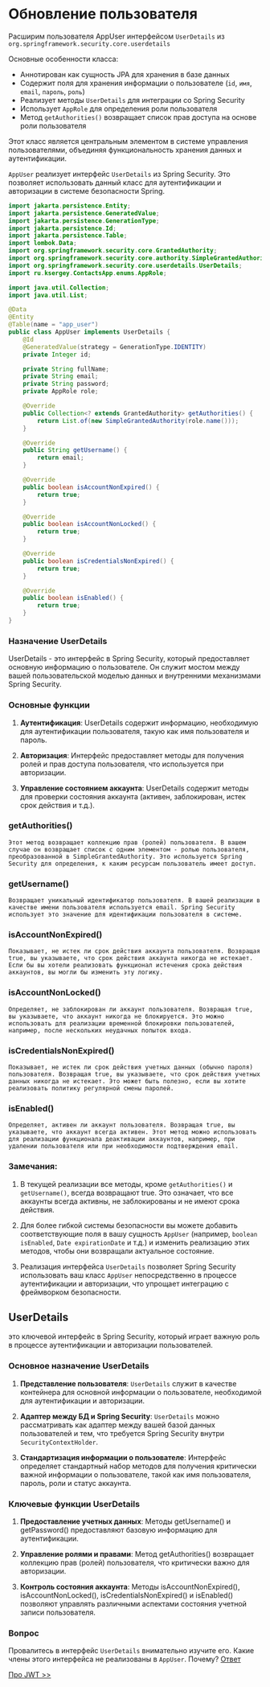 # Обновление пользователя

Расширим пользователя AppUser интерфейсом `UserDetails` из `org.springframework.security.core.userdetails`

Основные особенности класса:
- Аннотирован как сущность JPA для хранения в базе данных
- Содержит поля для хранения информации о пользователе (`id`, `имя`, `email`, `пароль`, `роль`)
- Реализует методы `UserDetails` для интеграции со Spring Security
- Использует `AppRole` для определения роли пользователя
- Метод `getAuthorities()` возвращает список прав доступа на основе роли пользователя

Этот класс является центральным элементом в системе управления пользователями, объединяя функциональность хранения данных и аутентификации. 

`AppUser` реализует интерфейс `UserDetails` из Spring Security. Это позволяет использовать данный класс для аутентификации и авторизации в системе безопасности Spring.

```java
import jakarta.persistence.Entity;
import jakarta.persistence.GeneratedValue;
import jakarta.persistence.GenerationType;
import jakarta.persistence.Id;
import jakarta.persistence.Table;
import lombok.Data;
import org.springframework.security.core.GrantedAuthority;
import org.springframework.security.core.authority.SimpleGrantedAuthority;
import org.springframework.security.core.userdetails.UserDetails;
import ru.ksergey.ContactsApp.enums.AppRole;

import java.util.Collection;
import java.util.List;

@Data
@Entity
@Table(name = "app_user")
public class AppUser implements UserDetails {
    @Id
    @GeneratedValue(strategy = GenerationType.IDENTITY)
    private Integer id;

    private String fullName;
    private String email;
    private String password;
    private AppRole role;

    @Override
    public Collection<? extends GrantedAuthority> getAuthorities() {
        return List.of(new SimpleGrantedAuthority(role.name()));
    }

    @Override
    public String getUsername() {
        return email;
    }

    @Override
    public boolean isAccountNonExpired() {
        return true;
    }

    @Override
    public boolean isAccountNonLocked() {
        return true;
    }

    @Override
    public boolean isCredentialsNonExpired() {
        return true;
    }

    @Override
    public boolean isEnabled() {
        return true;
    }
}
```

### Назначение UserDetails

UserDetails - это интерфейс в Spring Security, который предоставляет основную информацию о пользователе. Он служит мостом между вашей пользовательской моделью данных и внутренними механизмами Spring Security.

### Основные функции

1. **Аутентификация**: UserDetails содержит информацию, необходимую для аутентификации пользователя, такую как имя пользователя и пароль.

2. **Авторизация**: Интерфейс предоставляет методы для получения ролей и прав доступа пользователя, что используется при авторизации.

3. **Управление состоянием аккаунта**: UserDetails содержит методы для проверки состояния аккаунта (активен, заблокирован, истек срок действия и т.д.).

### getAuthorities()

    Этот метод возвращает коллекцию прав (ролей) пользователя. В вашем случае он возвращает список с одним элементом - ролью пользователя, преобразованной в SimpleGrantedAuthority. Это используется Spring Security для определения, к каким ресурсам пользователь имеет доступ.

### getUsername()

    Возвращает уникальный идентификатор пользователя. В вашей реализации в качестве имени пользователя используется email. Spring Security использует это значение для идентификации пользователя в системе.

### isAccountNonExpired()

    Показывает, не истек ли срок действия аккаунта пользователя. Возвращая true, вы указываете, что срок действия аккаунта никогда не истекает. Если бы вы хотели реализовать функционал истечения срока действия аккаунтов, вы могли бы изменить эту логику.

### isAccountNonLocked()

    Определяет, не заблокирован ли аккаунт пользователя. Возвращая true, вы указываете, что аккаунт никогда не блокируется. Это можно использовать для реализации временной блокировки пользователей, например, после нескольких неудачных попыток входа.

### isCredentialsNonExpired()

    Показывает, не истек ли срок действия учетных данных (обычно пароля) пользователя. Возвращая true, вы указываете, что срок действия учетных данных никогда не истекает. Это может быть полезно, если вы хотите реализовать политику регулярной смены паролей.

### isEnabled()

    Определяет, активен ли аккаунт пользователя. Возвращая true, вы указываете, что аккаунт всегда активен. Этот метод можно использовать для реализации функционала деактивации аккаунтов, например, при удалении пользователя или при необходимости подтверждения email.

### Замечания:

1. В текущей реализации все методы, кроме `getAuthorities()` и `getUsername()`, всегда возвращают true. Это означает, что все аккаунты всегда активны, не заблокированы и не имеют срока действия.

2. Для более гибкой системы безопасности вы можете добавить соответствующие поля в вашу сущность `AppUser` (например, `boolean isEnabled`, `Date expirationDate` и т.д.) и изменить реализацию этих методов, чтобы они возвращали актуальное состояние.

3. Реализация интерфейса `UserDetails` позволяет Spring Security использовать ваш класс `AppUser` непосредственно в процессе аутентификации и авторизации, что упрощает интеграцию с фреймворком безопасности.

## UserDetails

это ключевой интерфейс в Spring Security, который играет важную роль в процессе аутентификации и авторизации пользователей.

### Основное назначение UserDetails

1. **Представление пользователя**: `UserDetails` служит в качестве контейнера для основной информации о пользователе, необходимой для аутентификации и авторизации.

2. **Адаптер между БД и Spring Security**: `UserDetails` можно рассматривать как адаптер между вашей базой данных пользователей и тем, что требуется Spring Security внутри `SecurityContextHolder`.

3. **Стандартизация информации о пользователе**: Интерфейс определяет стандартный набор методов для получения критически важной информации о пользователе, такой как имя пользователя, пароль, роли и статус аккаунта.

### Ключевые функции UserDetails

1. **Предоставление учетных данных**: Методы getUsername() и getPassword() предоставляют базовую информацию для аутентификации.

2. **Управление ролями и правами**: Метод getAuthorities() возвращает коллекцию прав (ролей) пользователя, что критически важно для авторизации.

3. **Контроль состояния аккаунта**: Методы isAccountNonExpired(), isAccountNonLocked(), isCredentialsNonExpired() и isEnabled() позволяют управлять различными аспектами состояния учетной записи пользователя.

### Вопрос

Провалитесь в интерфейс `UserDetails` внимательно изучите его. Какие члены этого интерфейса не реализованы в `AppUser`. Почему? [Ответ](./step-04-answer.md) 

[Про JWT \>\>](./step-05-about-jwt.md)
